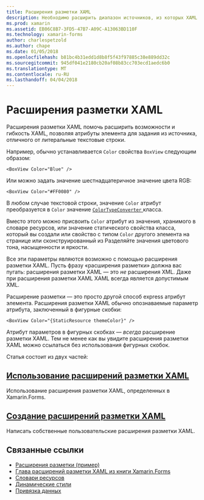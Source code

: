 ```yaml
---
title: Расширения разметки XAML
description: Необходимо расширить диапазон источников, из которых XAML атрибуты имеют значения
ms.prod: xamarin
ms.assetid: EB06C8B7-3FD5-47B7-A09C-A13063BD110F
ms.technology: xamarin-forms
author: charlespetzold
ms.author: chape
ms.date: 01/05/2018
ms.openlocfilehash: b81bc4b31edd1d8b8f5f43f97885c38e889dd32c
ms.sourcegitcommit: 945df041e2180cb20af08b83cc703ecd1aedc6b0
ms.translationtype: MT
ms.contentlocale: ru-RU
ms.lasthandoff: 04/04/2018
---
```

# <a name="xaml-markup-extensions"></a>Расширения разметки XAML

Расширения разметки XAML помочь расширить возможности и гибкость XAML, позволяя атрибуты элемента для задания из источника, отличного от литеральные текстовые строки.

Например, обычно устанавливается `Color` свойства `BoxView` следующим образом:

```xaml
<BoxView Color="Blue" />
```

Или можно задать значение шестнадцатеричное значение цвета RGB:

```xaml
<BoxView Color="#FF0080" />
```

В любом случае текстовой строки, значение `Color` атрибут преобразуется в `Color` значение [ `ColorTypeConverter` ](https://developer.xamarin.com/api/type/Xamarin.Forms.ColorTypeConverter/) класса.

Вместо этого можно присвоить `Color` атрибут из значения, хранимого в словаре ресурсов, или значение статического свойства класса, который вы создали или свойство с типом `Color` другого элемента на странице или сконструированный из Разделяйте значения цветового тона, насыщенности и яркости.

Все эти параметры являются возможно с помощью расширения разметки XAML. Пусть фразу «расширения разметки» должна вас пугать: расширения разметки XAML — это *не* расширения XML. Даже при расширения разметки XAML XAML всегда является допустимым XML. 

Расширение разметки — это просто другой способ express атрибут элемента. Расширения разметки XAML обычно опознаваемые параметр атрибута, заключенный в фигурные скобки:

```xaml
<BoxView Color="{StaticResource themeColor}" />
```

Атрибут параметров в фигурных скобках — *всегда* расширение разметки XAML. Тем не менее как вы увидите расширения разметки XAML можно ссылаться без использования фигурных скобок.

Статья состоит из двух частей:

## <a name="consuming-xaml-markup-extensionsconsumingmd"></a>[Использование расширений разметки XAML](consuming.md)  

Использование расширения разметки XAML, определенных в Xamarin.Forms.

## <a name="creating-xaml-markup-extensionscreatingmd"></a>[Создание расширений разметки XAML](creating.md) 

Написать собственные пользовательские расширения разметки XAML.



## <a name="related-links"></a>Связанные ссылки

- [Расширения разметки (пример)](https://developer.xamarin.com/samples/xamarin-forms/XAML/MarkupExtensions/)
- [Глава расширений разметки XAML из книги Xamarin.Forms](~/xamarin-forms/creating-mobile-apps-xamarin-forms/summaries/chapter10.md)
- [Словари ресурсов](~/xamarin-forms/xaml/resource-dictionaries.md)
- [Динамические стили](~/xamarin-forms/user-interface/styles/dynamic.md)
- [Привязка данных](~/xamarin-forms/app-fundamentals/data-binding/index.md)
